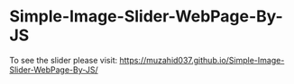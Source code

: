 # Simple-Image-Slider-WebPage-By-JS

To see the slider please visit: https://muzahid037.github.io/Simple-Image-Slider-WebPage-By-JS/
